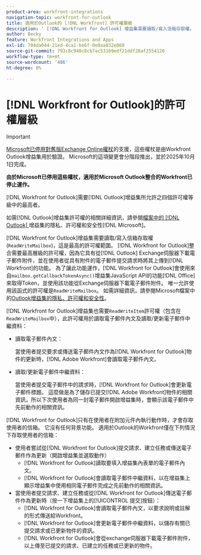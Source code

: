 ```yaml
---
product-area: workfront-integrations
navigation-topic: workfront-for-outlook
title: 適用於Outlook的 [!DNL Workfront] 許可權層級
description: ' [!DNL Workfront for Outlook] 增益集需要讀取/寫入信箱存取權。  [!DNL Workfront for Outlook] 整合需要最高層級的許可權，因為它具有從Outlook Exchange伺服器下載電子郵件附件，並在使用者從具有附件的電子郵件提交請求時將其上傳到 [!DNL Workfront]的功能。'
author: Becky
feature: Workfront Integrations and Apps
exl-id: 704da044-21ed-4ca1-be6f-0e0aa832e069
source-git-commit: 793c8c940c8cb7ac53169edf21ddf28af2554120
workflow-type: tm+mt
source-wordcount: '486'
ht-degree: 0%

---
```


# [!DNL Workfront for Outlook]的許可權層級

>[!IMPORTANT]
>
>[Microsoft已停用對舊版Exchange Online權杖](https://learn.microsoft.com/en-us/office/dev/add-ins/outlook/faq-nested-app-auth-outlook-legacy-tokens)的支援，這些權杖是由Workfront Outlook增益集用於驗證。 Microsoft的這項變更會分階段推出，並於2025年10月1日完成。
>
>**由於Microsoft已停用這些權杖，適用於Microsoft Outlook整合的Workfront已停止運作。**

[!DNL Workfront for Outlook]需要[!DNL Outlook]增益集所允許之四個許可權等級中的最高者。

如需[!DNL Outlook]增益集許可權的相關詳細資訊，請參閱[檔案中的 [!DNL Outlook] ](https://docs.microsoft.com/en-us/office/dev/add-ins/outlook/privacy-and-security)增益集的隱私、許可權和安全性[!DNL Microsoft]。

[!DNL Workfront for Outlook]增益集需要讀取/寫入信箱存取權(`ReadWriteMailbox`)，這是最高的許可權範圍。
[!DNL Workfront for Outlook]整合需要最高層級的許可權，因為它具有從[!DNL Outlook] Exchange伺服器下載電子郵件附件，並在使用者從具有附件的電子郵件提交請求時將其上傳到[!DNL Workfront]的功能。 為了讓此功能運作，[!DNL Workfront for Outlook]會使用來自`mailbox.getCallbackTokenAsync()`增益集JavaScript API的功能[!DNL Office]來取得Token，並使用該功能從Exchange伺服器下載電子郵件附件。 唯一允許使用該函式的許可權是`ReadWriteMailbox`。 如需詳細資訊，請參閱Microsoft檔案中的[Outlook增益集的隱私、許可權和安全性](https://docs.microsoft.com/en-us/office/dev/add-ins/outlook/privacy-and-security)。

[!DNL Workfront for Outlook]增益集也需要`ReadWriteItem`許可權（包含在`ReadWriteMailbox`中），此許可權用於讀取電子郵件內文及讀取/更新電子郵件中繼資料：

* 讀取電子郵件內文：

  當使用者提交要求或傳送電子郵件內文作為[!DNL Workfront for Outlook]物件的更新時，[!DNL Adobe Workfront]會讀取電子郵件內文。
* 讀取/更新電子郵件中繼資料：

  當使用者提交電子郵件中的請求時，[!DNL Workfront for Outlook]會更新電子郵件標題。 這麼做是為了儲存已提交[!DNL Adobe Workfront]物件的相關資訊，所以下次使用者為同一封電子郵件開啟增益集時，會顯示該電子郵件中先前動作的相關資訊。

[!DNL Workfront for Outlook]只有在使用者在附加元件內執行動作時，才會存取使用者的信箱。 它沒有任何背景功能。 適用於Outlook的Workfront僅在下列情況下存取使用者的信箱：

* 使用者嘗試從[!DNL Workfront for Outlook]提交請求、建立任務或傳送電子郵件作為更新（開啟增益集並選取動作）
   * [!DNL Workfront for Outlook]讀取要填入增益集內表單的電子郵件內文。
   * [!DNL Workfront for Outlook]會讀取電子郵件中繼資料，以在增益集上顯示增益集中使用相同電子郵件完成之先前動作的相關資訊。
* 當使用者提交請求、建立任務或從[!DNL Workfront for Outlook]傳送電子郵件作為更新時（按一下增益集上的[!UICONTROL 提交]按鈕）：
   * [!DNL Workfront for Outlook]會讀取電子郵件內文，以要求說明或註解的形式傳送給Workfront。
   * [!DNL Workfront for Outlook]會更新電子郵件中繼資料，以儲存有關已提交請求或已更新物件的資訊。
   * [!DNL Workfront for Outlook]會從exchange伺服器下載電子郵件附件，以上傳至已提交的請求、已建立的任務或已更新的物件。
